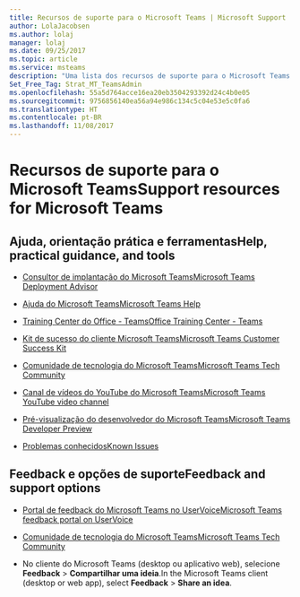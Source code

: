 ```yaml
---
title: Recursos de suporte para o Microsoft Teams | Microsoft Support
author: LolaJacobsen
ms.author: lolaj
manager: lolaj
ms.date: 09/25/2017
ms.topic: article
ms.service: msteams
description: "Uma lista dos recursos de suporte para o Microsoft Teams para ajudar você a usá-lo de forma mais eficiente e eficaz."
Set_Free_Tag: Strat_MT_TeamsAdmin
ms.openlocfilehash: 55a5d764acce16ea20eb3504293392d24c4b0e05
ms.sourcegitcommit: 9756856140ea56a94e986c134c5c04e53e5c0fa6
ms.translationtype: HT
ms.contentlocale: pt-BR
ms.lasthandoff: 11/08/2017
---
```

<a name="support-resources-for-microsoft-teams"></a><span data-ttu-id="1c5d8-103">Recursos de suporte para o Microsoft Teams</span><span class="sxs-lookup"><span data-stu-id="1c5d8-103">Support resources for Microsoft Teams</span></span>
=====================================

## <a name="help-practical-guidance-and-tools"></a><span data-ttu-id="1c5d8-104">Ajuda, orientação prática e ferramentas</span><span class="sxs-lookup"><span data-stu-id="1c5d8-104">Help, practical guidance, and tools</span></span>

-   [<span data-ttu-id="1c5d8-105">Consultor de implantação do Microsoft Teams</span><span class="sxs-lookup"><span data-stu-id="1c5d8-105">Microsoft Teams Deployment Advisor</span></span>](https://go.microsoft.com/fwlink/?linkid=843465)

-   [<span data-ttu-id="1c5d8-106">Ajuda do Microsoft Teams</span><span class="sxs-lookup"><span data-stu-id="1c5d8-106">Microsoft Teams Help</span></span>](https://support.office.com/Teams)

-   [<span data-ttu-id="1c5d8-107">Training Center do Office - Teams</span><span class="sxs-lookup"><span data-stu-id="1c5d8-107">Office Training Center - Teams</span></span>](https://support.office.com/article/Microsoft-Teams-video-training-4f108e54-240b-4351-8084-b1089f0d21d7)

-   [<span data-ttu-id="1c5d8-108">Kit de sucesso do cliente Microsoft Teams</span><span class="sxs-lookup"><span data-stu-id="1c5d8-108">Microsoft Teams Customer Success Kit</span></span>](https://go.microsoft.com/fwlink/?linkid=846006)

-   [<span data-ttu-id="1c5d8-109">Comunidade de tecnologia do Microsoft Teams</span><span class="sxs-lookup"><span data-stu-id="1c5d8-109">Microsoft Teams Tech Community</span></span>](https://go.microsoft.com/fwlink/p/?linkid=832751)

-   [<span data-ttu-id="1c5d8-110">Canal de vídeos do YouTube do Microsoft Teams</span><span class="sxs-lookup"><span data-stu-id="1c5d8-110">Microsoft Teams YouTube video channel</span></span>](https://go.microsoft.com/fwlink/?linkid=854398)

-   [<span data-ttu-id="1c5d8-111">Pré-visualização do desenvolvedor do Microsoft Teams</span><span class="sxs-lookup"><span data-stu-id="1c5d8-111">Microsoft Teams Developer Preview</span></span>](https://go.microsoft.com/fwlink/?linkid=854397)

-   [<span data-ttu-id="1c5d8-112">Problemas conhecidos</span><span class="sxs-lookup"><span data-stu-id="1c5d8-112">Known Issues</span></span>](https://support.office.com/en-US/article/Known-issues-for-Microsoft-Teams-04b35d1b-bdca-420a-991b-878da5157650)

## <a name="feedback-and-support-options"></a><span data-ttu-id="1c5d8-113">Feedback e opções de suporte</span><span class="sxs-lookup"><span data-stu-id="1c5d8-113">Feedback and support options</span></span>

-   [<span data-ttu-id="1c5d8-114">Portal de feedback do Microsoft Teams no UserVoice</span><span class="sxs-lookup"><span data-stu-id="1c5d8-114">Microsoft Teams feedback portal on UserVoice</span></span>](https://go.microsoft.com/fwlink/?linkid=854400)

-   [<span data-ttu-id="1c5d8-115">Comunidade de tecnologia do Microsoft Teams</span><span class="sxs-lookup"><span data-stu-id="1c5d8-115">Microsoft Teams Tech Community</span></span>](https://go.microsoft.com/fwlink/p/?linkid=832751)

-   <span data-ttu-id="1c5d8-116">No cliente do Microsoft Teams (desktop ou aplicativo web), selecione **Feedback** > **Compartilhar uma ideia**.</span><span class="sxs-lookup"><span data-stu-id="1c5d8-116">In the Microsoft Teams client (desktop or web app), select **Feedback** > **Share an idea**.</span></span>
